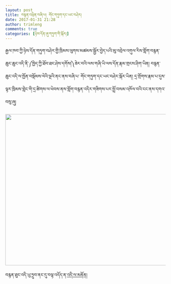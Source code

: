 ```yaml
---
layout: post
title: བརྙན་འཕྲིན་བཞི་པ། གོང་གཏུག་དང་ཡང་བཤེར།
date: 2017-01-31 21:28
author: trimleng
comments: true
categories: [ཉེས་དོན་ཞུ་གཏུག་གི་སྐོར།]
---
```

རྒྱལ་ཁབ་ཀྱི་ཉེས་དོན་གཏུག་བཤེར་གྱི་ཁྲིམས་ལུགས་མཚམས་སྦྱོར་བྱེད་པའི་མུ་འབྲེལ་འགུལ་རིས་གློག་བརྙན་ཆུང་ཆུང་འདི་ནི་༼ཁྱེད་ཀྱི་ཐོབ་ཐང་ཤེས་དགོས།༽ཟེར་བའི་ལས་གཞི་ཡི་ལས་དོན་རྣམ་གྲངས་ཤིག་ཡིན། བརྙན་ཆུང་འདི་ལ་ཁྱོན་བསྡོམས་ལེའི་ལྔའི་ནང་ནས་བཞི་པ་ གོང་གཏུག་དང་ཡང་བཤེར་སྐོར་ཡིན། དྲ་གྲོགས་རྣམ་པ་དུས་ལྟར་ཁྲིམས་གླེང་གི་དྲ་ཚིགས་ལ་ཕེབས་ནས་གློག་བརྙན་འདིར་གཟིགས་པར་སྤྲོ་བསམ་འཁོལ་བའི་ངང་ནས་དགའ་བསུ་ཞུ།

<a href="http://www.miaopai.com/show/DZ7jVNEdZks9YGvTNrsekg__.htm"><img class="aligncenter wp-image-1208 size-large" src="http://trimleng.org/wp-content/uploads/2017/01/Video-4-screenshot-1024x576.png" width="840" height="473" /></a>

བརྙན་ཐུང་འདི་ཡུ་ཏྲུབ་ནང་དུ་བལྟ་འདོད་ན་<a href="https://youtu.be/Jt8Muf9KDPk">འདི་ལ་མནོན།</a>
